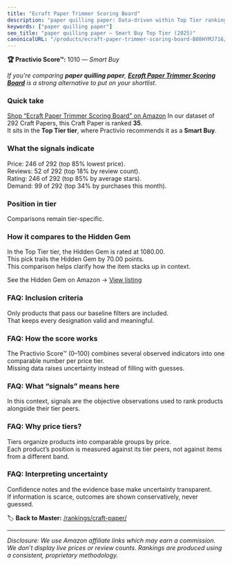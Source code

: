 ```yaml
---
title: "Ecraft Paper Trimmer Scoring Board"
description: "paper quilling paper: Data-driven within Top Tier ranking using the Practivio Score™. Positioned by quality, value, demand, findability, momentum."
keywords: ["paper quilling paper"]
seo_title: "paper quilling paper — Smart Buy Top Tier (2025)"
canonicalURL: "/products/ecraft-paper-trimmer-scoring-board-B08HYMJ716/"
---
```


**🏆 Practivio Score™:** 1010 — _Smart Buy_


*If you're comparing **paper quilling paper**, **[Ecraft Paper Trimmer Scoring Board](https://www.amazon.com/dp/B08HYMJ716?tag=practivio-20)** is a strong alternative to put on your shortlist.*
### Quick take
[Shop “Ecraft Paper Trimmer Scoring Board” on Amazon](https://www.amazon.com/dp/B08HYMJ716?tag=practivio-20)
In our dataset of 292 Craft Papers, this Craft Paper is ranked **35**.  
It sits in the **Top Tier tier**, where Practivio recommends it as a **Smart Buy**.

### What the signals indicate
Price: 246 of 292 (top 85% lowest price).  
Reviews: 52 of 292 (top 18% by review count).  
Rating: 246 of 292 (top 85% by average stars).  
Demand: 99 of 292 (top 34% by purchases this month).

### Position in tier
Comparisons remain tier-specific.

### How it compares to the Hidden Gem
In the Top Tier tier, the Hidden Gem is rated at 1080.00.  
This pick trails the Hidden Gem by 70.00 points.  
This comparison helps clarify how the item stacks up in context.  

See the Hidden Gem on Amazon → [View listing](https://www.amazon.com/dp/B07LFHSRNB?tag=practivio-20)

### FAQ: Inclusion criteria
Only products that pass our baseline filters are included.  
That keeps every designation valid and meaningful.

### FAQ: How the score works
The Practivio Score™ (0–100) combines several observed indicators into one comparable number per price tier.  
Missing data raises uncertainty instead of filling with guesses.

### FAQ: What “signals” means here
In this context, signals are the objective observations used to rank products alongside their tier peers.

### FAQ: Why price tiers?
Tiers organize products into comparable groups by price.  
Each product’s position is measured against its tier peers, not against items from a different band.

### FAQ: Interpreting uncertainty
Confidence notes and the evidence base make uncertainty transparent.  
If information is scarce, outcomes are shown conservatively, never guessed.


🏷️ **Back to Master:** [/rankings/craft-paper/](/rankings/craft-paper/)

---
_Disclosure: We use Amazon affiliate links which may earn a commission. We don’t display live prices or review counts. Rankings are produced using a consistent, proprietary methodology._
